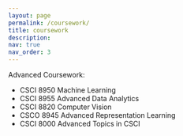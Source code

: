 ```yaml
---
layout: page
permalink: /coursework/
title: coursework
description:
nav: true
nav_order: 3
---
```

Advanced Coursework:
- CSCI 8950 Machine Learning
- CSCI 8955 Advanced Data Analytics
- CSCI 8820 Computer Vision
- CSCO 8945 Advanced Representation Learning
- CSCI 8000 Advanced Topics in CSCI
